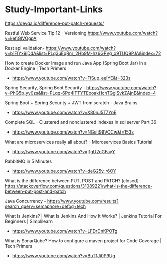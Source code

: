 # Study-Important-Links

https://devqa.io/difference-put-patch-requests/

Restful Web Service Tip 12 - Versioning  https://www.youtube.com/watch?v=kefiGlVOgpA

Rest api validation- https://www.youtube.com/watch?v=b1FIYx9jDdA&list=PLq3uEqRnr_2Hb9M-hz6GPVg_x9TUQ9PJA&index=72

How to create Docker Image and run Java App (Spring Boot Jar) in a Docker Engine | Tech Primers
 - https://www.youtube.com/watch?v=FlSup_eelYE&t=323s
 
Spring Security, Spring Boot Security - https://www.youtube.com/watch?v=PhG5p_yv0zs&list=PLqq-6Pq4lTTYTEooakHchTGglSvkZAjnE&index=4

Spring Boot + Spring Security + JWT from scratch - Java Brains
 - https://www.youtube.com/watch?v=X80nJ5T7YpE
 

Complete SQL - Clustered and nonclustered indexes in sql server Part 36
 - https://www.youtube.com/watch?v=NGslt99VOCw&t=153s


What are microservices really all about? - Microservices Basics Tutorial
- https://www.youtube.com/watch?v=j1gU2oGFayY

RabbitMQ in 5 Minutes
 - https://www.youtube.com/watch?v=deG25y_r6OY
 
What is the difference between PUT, POST and PATCH? [closed] - https://stackoverflow.com/questions/31089221/what-is-the-difference-between-put-post-and-patch

Java Concurrency - https://www.youtube.com/results?search_query=semaphore+defog+tech

What Is Jenkins? | What Is Jenkins And How It Works? | Jenkins Tutorial For Beginners | Simplilearn
 - https://www.youtube.com/watch?v=LFDrDnKPOTg
 
What is SonarQube? How to configure a maven project for Code Coverage | Tech Primers
 - https://www.youtube.com/watch?v=BuT1Ji0P9Ug
